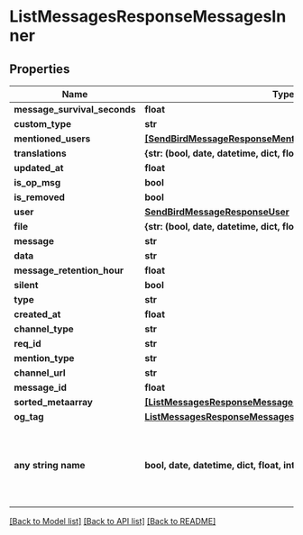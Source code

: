 # ListMessagesResponseMessagesInner


## Properties
Name | Type | Description | Notes
------------ | ------------- | ------------- | -------------
**message_survival_seconds** | **float** |  | [optional] 
**custom_type** | **str** |  | [optional] 
**mentioned_users** | [**[SendBirdMessageResponseMentionedUsersInner]**](SendBirdMessageResponseMentionedUsersInner.md) |  | [optional] 
**translations** | **{str: (bool, date, datetime, dict, float, int, list, str, none_type)}** |  | [optional] 
**updated_at** | **float** |  | [optional] 
**is_op_msg** | **bool** |  | [optional] 
**is_removed** | **bool** |  | [optional] 
**user** | [**SendBirdMessageResponseUser**](SendBirdMessageResponseUser.md) |  | [optional] 
**file** | **{str: (bool, date, datetime, dict, float, int, list, str, none_type)}** |  | [optional] 
**message** | **str** |  | [optional] 
**data** | **str** |  | [optional] 
**message_retention_hour** | **float** |  | [optional] 
**silent** | **bool** |  | [optional] 
**type** | **str** |  | [optional] 
**created_at** | **float** |  | [optional] 
**channel_type** | **str** |  | [optional] 
**req_id** | **str** |  | [optional] 
**mention_type** | **str** |  | [optional] 
**channel_url** | **str** |  | [optional] 
**message_id** | **float** |  | [optional] 
**sorted_metaarray** | [**[ListMessagesResponseMessagesInnerSortedMetaarrayInner]**](ListMessagesResponseMessagesInnerSortedMetaarrayInner.md) |  | [optional] 
**og_tag** | [**ListMessagesResponseMessagesInnerOgTag**](ListMessagesResponseMessagesInnerOgTag.md) |  | [optional] 
**any string name** | **bool, date, datetime, dict, float, int, list, str, none_type** | any string name can be used but the value must be the correct type | [optional]

[[Back to Model list]](../README.md#documentation-for-models) [[Back to API list]](../README.md#documentation-for-api-endpoints) [[Back to README]](../README.md)


